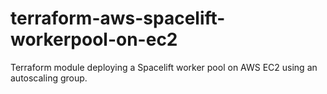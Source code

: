 # terraform-aws-spacelift-workerpool-on-ec2

Terraform module deploying a Spacelift worker pool on AWS EC2 using an autoscaling group.

